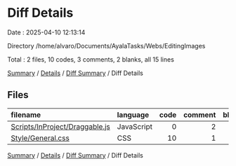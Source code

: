 # Diff Details

Date : 2025-04-10 12:13:14

Directory /home/alvaro/Documents/AyalaTasks/Webs/EditingImages

Total : 2 files,  10 codes, 3 comments, 2 blanks, all 15 lines

[Summary](results.md) / [Details](details.md) / [Diff Summary](diff.md) / Diff Details

## Files
| filename | language | code | comment | blank | total |
| :--- | :--- | ---: | ---: | ---: | ---: |
| [Scripts/InProject/Draggable.js](/Scripts/InProject/Draggable.js) | JavaScript | 0 | 2 | 0 | 2 |
| [Style/General.css](/Style/General.css) | CSS | 10 | 1 | 2 | 13 |

[Summary](results.md) / [Details](details.md) / [Diff Summary](diff.md) / Diff Details